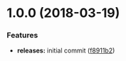 <a name="1.0.0"></a>
# 1.0.0 (2018-03-19)


### Features

* **releases:** initial commit ([f8911b2](https://github.com/hypeJunctionPro/Elgg3-hypeBraintreeSubscriptions/commit/f8911b2))



